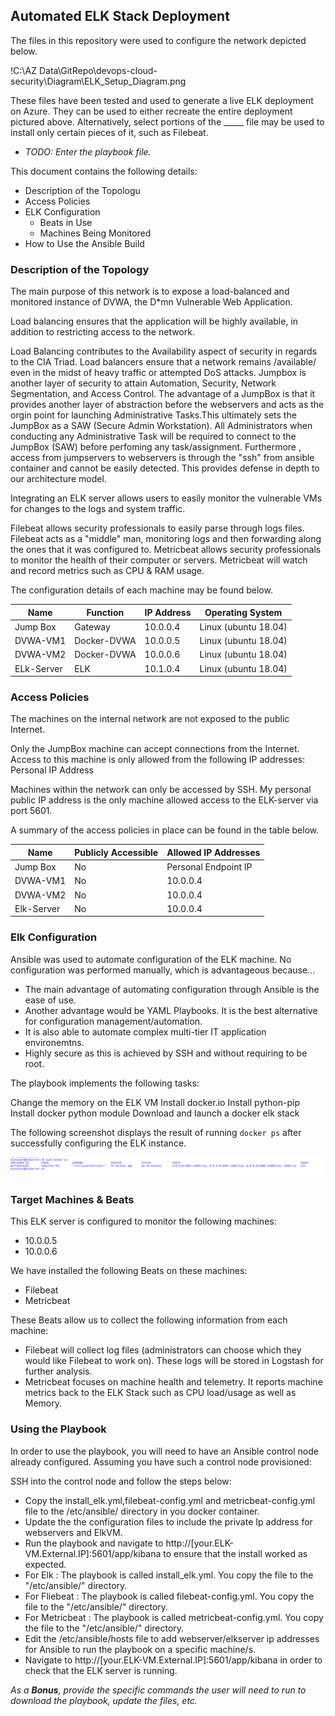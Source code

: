 
## Automated ELK Stack Deployment

The files in this repository were used to configure the network depicted below.

!C:\AZ Data\GitRepo\devops-cloud-security\Diagram\ELK_Setup_Diagram.png

These files have been tested and used to generate a live ELK deployment on Azure. They can be used to either recreate the entire deployment pictured above. Alternatively, select portions of the _____ file may be used to install only certain pieces of it, such as Filebeat.

  - _TODO: Enter the playbook file._

This document contains the following details:
- Description of the Topologu
- Access Policies
- ELK Configuration
  - Beats in Use
  - Machines Being Monitored
- How to Use the Ansible Build


### Description of the Topology

The main purpose of this network is to expose a load-balanced and monitored instance of DVWA, the D*mn Vulnerable Web Application.

Load balancing ensures that the application will be highly available, in addition to restricting access to the network.

Load Balancing contributes to the Availability aspect of security in regards to the CIA Triad. Load balancers ensure that a network remains /available/ even in the midst of heavy traffic or attempted DoS attacks.
Jumpbox is another layer of security to attain Automation, Security, Network Segmentation, and Access Control.
The advantage of a JumpBox is that it provides another layer of abstraction before the webservers and acts as the orgin point for launching Administrative Tasks.This ultimately sets the JumpBox as a SAW (Secure Admin Workstation). All Administrators when conducting any Administrative Task will be required to connect to the JumpBox (SAW) before perfoming any task/assignment.
Furthermore , access from jumpservers to webservers is through the "ssh" from ansible container and cannot be easily detected. 
This provides defense in depth to our architecture model. 

Integrating an ELK server allows users to easily monitor the vulnerable VMs for changes to the logs and system traffic.

Filebeat allows security professionals to easily parse through logs files. Filebeat acts as a "middle" man, monitoring logs and then forwarding along the ones that it was configured to.
Metricbeat allows security professionals to monitor the health of their computer or servers. Metricbeat will watch and record metrics such as CPU & RAM usage.

The configuration details of each machine may be found below.

| Name     | Function    | IP Address | Operating System        |
|----------|-------------|------------|-------------------------|
| Jump Box | Gateway     | 10.0.0.4   | Linux (ubuntu 18.04)    |
| DVWA-VM1 | Docker-DVWA | 10.0.0.5   | Linux (ubuntu 18.04)    |
| DVWA-VM2 | Docker-DVWA | 10.0.0.6   | Linux (ubuntu 18.04)    |
|ELk-Server| ELK         | 10.1.0.4   | Linux (ubuntu 18.04)    |

### Access Policies

The machines on the internal network are not exposed to the public Internet. 

Only the JumpBox machine can accept connections from the Internet. Access to this machine is only allowed from the following IP addresses:
Personal IP Address

Machines within the network can only be accessed by SSH.
My personal public IP address is the only machine allowed access to the ELK-server via port 5601.


A summary of the access policies in place can be found in the table below.

| Name       | Publicly Accessible | Allowed IP Addresses |
|------------|---------------------|----------------------|
| Jump Box   | No                  | Personal Endpoint IP |
| DVWA-VM1   | No                  | 10.0.0.4             |
| DVWA-VM2   | No                  | 10.0.0.4             |
| Elk-Server | No                  | 10.0.0.4             |


### Elk Configuration

Ansible was used to automate configuration of the ELK machine. No configuration was performed manually, which is advantageous because...
- The main advantage of automating configuration through Ansible is the ease of use. 
- Another advantage would be YAML Playbooks. It is the best alternative for configuration management/automation.
- It is also able to automate complex multi-tier IT application environemtns.
- Highly secure as this is achieved by SSH and without requiring to be root.


The playbook implements the following tasks:

  Change the memory on the ELK VM
  Install docker.io
  Install python-pip
  Install docker python module
  Download and launch a docker elk stack


The following screenshot displays the result of running `docker ps` after successfully configuring the ELK instance.

![TODO: Update the path with the name of your screenshot of docker ps output](Diagram/docker_ps_output.png)

### Target Machines & Beats
This ELK server is configured to monitor the following machines:
  - 10.0.0.5
  - 10.0.0.6

We have installed the following Beats on these machines:
  - Filebeat
  - Metricbeat

These Beats allow us to collect the following information from each machine:
  - Filebeat will collect log files (administrators can choose which they would like Filebeat to work on). These logs will be stored in Logstash for further analysis.
  - Metricbeat focuses on machine health and telemetry. It reports machine metrics back to the ELK Stack such as CPU load/usage as well as Memory.

### Using the Playbook
In order to use the playbook, you will need to have an Ansible control node already configured. Assuming you have such a control node provisioned: 

SSH into the control node and follow the steps below:
  - Copy the install_elk.yml,filebeat-config.yml and metricbeat-config.yml file to the /etc/ansible/ directory in you docker container.
  - Update the the configuration files to include the private Ip address for webservers and ElkVM.
  - Run the playbook and navigate to http://[your.ELK-VM.External.IP]:5601/app/kibana to ensure that the install worked as expected.
  - For Elk : The playbook is called install_elk.yml. You copy the file to the "/etc/ansible/" directory.
  - For Fliebeat : The playbook is called filebeat-config.yml. You copy the file to the "/etc/ansible/" directory.
  - For Metricbeat : The playbook is called metricbeat-config.yml. You copy the file to the "/etc/ansible/" directory.
  - Edit the /etc/ansible/hosts file to add webserver/elkserver ip addresses for Ansible to run the playbook on a specific machine/s.
  - Navigate to http://[your.ELK-VM.External.IP]:5601/app/kibana in order to check that the ELK server is running.

_As a **Bonus**, provide the specific commands the user will need to run to download the playbook, update the files, etc._
